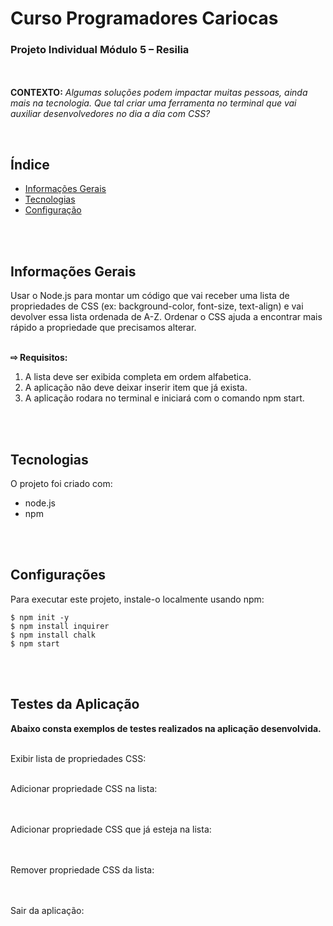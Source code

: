 <h1>Curso Programadores Cariocas</h1>

<h3>Projeto Individual Módulo 5 – Resilia</h3>


<br><br>
<b>CONTEXTO:</b> <i>Algumas soluções podem impactar muitas pessoas, ainda mais na
tecnologia. Que tal criar uma ferramenta no terminal que vai auxiliar
desenvolvedores no dia a dia com CSS?</i><br>


<br>

## Índice
* [Informações Gerais](#general-info)
* [Tecnologias](#technologies)
* [Configuração](#setup)

<br><br>


## Informações Gerais
Usar o Node.js para montar um código que vai receber uma lista de propriedades de CSS (ex: background-color, font-size, text-align) e vai devolver
essa lista ordenada de A-Z. Ordenar o CSS ajuda a encontrar mais rápido a propriedade que precisamos alterar.<br><br>

<b> ⇨ Requisitos:</b>
    <ol>
       <li>A lista deve ser exibida completa em ordem alfabetica.</li>
       <li>A aplicação não deve deixar inserir item que já exista.</li>
       <li>A aplicação rodara no terminal e iniciará com o comando npm start.</li>
    </ol>
<br><br>
	

## Tecnologias

O projeto foi criado com:

* node.js
* npm

<br><br>
	
## Configurações

Para executar este projeto, instale-o localmente usando npm:

```
$ npm init -y
$ npm install inquirer
$ npm install chalk
$ npm start
```

<br><br>


## Testes da Aplicação


<b>Abaixo consta exemplos de testes realizados na aplicação desenvolvida.</b><br><br>

Exibir lista de propriedades CSS:
<br><br>
       

  
Adicionar propriedade CSS na lista:

<br><br>
Adicionar propriedade CSS que já esteja na lista:

<br><br>
Remover propriedade CSS da lista:

<br><br>
Sair da aplicação:
